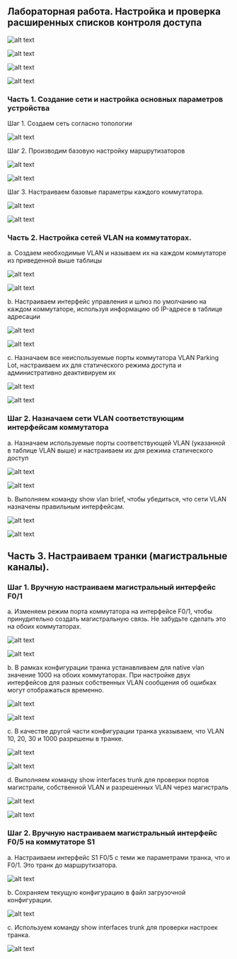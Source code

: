 
## Лабораторная работа. Настройка и проверка расширенных списков контроля доступа

![alt text](https://github.com/Eliminir/OTUSLABS/blob/Labs/LAB11/1.JPG)

![alt text](https://github.com/Eliminir/OTUSLABS/blob/Labs/LAB11/2.JPG)

![alt text](https://github.com/Eliminir/OTUSLABS/blob/Labs/LAB11/3.JPG)

![alt text](https://github.com/Eliminir/OTUSLABS/blob/Labs/LAB11/4.JPG)



### Часть 1. Создание сети и настройка основных параметров устройства

Шаг 1. Создаем сеть согласно топологии

![alt text](https://github.com/Eliminir/OTUSLABS/blob/Labs/LAB11/5.JPG)

Шаг 2. Производим базовую настройку маршрутизаторов

![alt text](https://github.com/Eliminir/OTUSLABS/blob/Labs/LAB11/6.JPG)

![alt text](https://github.com/Eliminir/OTUSLABS/blob/Labs/LAB11/7.JPG)


Шаг 3. Настраиваем базовые параметры каждого коммутатора.

![alt text](https://github.com/Eliminir/OTUSLABS/blob/Labs/LAB11/8.JPG)

![alt text](https://github.com/Eliminir/OTUSLABS/blob/Labs/LAB11/9.JPG)


### Часть 2. Настройка сетей VLAN на коммутаторах.

a.	Создаем необходимые VLAN и называем их на каждом коммутаторе из приведенной выше таблицы

![alt text](https://github.com/Eliminir/OTUSLABS/blob/Labs/LAB11/10.JPG)

![alt text](https://github.com/Eliminir/OTUSLABS/blob/Labs/LAB11/11.JPG)


b.	Настраиваем интерфейс управления и шлюз по умолчанию на каждом коммутаторе, используя информацию об IP-адресе в таблице адресации

![alt text](https://github.com/Eliminir/OTUSLABS/blob/Labs/LAB11/12.JPG)

![alt text](https://github.com/Eliminir/OTUSLABS/blob/Labs/LAB11/13.JPG)


c.	Назначаем все неиспользуемые порты коммутатора VLAN Parking Lot, настраиваем их для статического режима доступа и административно деактивируем их

![alt text](https://github.com/Eliminir/OTUSLABS/blob/Labs/LAB11/14.JPG)

![alt text](https://github.com/Eliminir/OTUSLABS/blob/Labs/LAB11/15.JPG)


### Шаг 2. Назначаем сети VLAN соответствующим интерфейсам коммутатора


a.	Назначаем используемые порты соответствующей VLAN (указанной в таблице VLAN выше) и настраиваем их для режима статического доступ

![alt text](https://github.com/Eliminir/OTUSLABS/blob/Labs/LAB11/16.JPG)

![alt text](https://github.com/Eliminir/OTUSLABS/blob/Labs/LAB11/17.JPG)


b.	Выполняем команду show vlan brief, чтобы убедиться, что сети VLAN назначены правильным интерфейсам.

![alt text](https://github.com/Eliminir/OTUSLABS/blob/Labs/LAB11/18.JPG)

![alt text](https://github.com/Eliminir/OTUSLABS/blob/Labs/LAB11/19.JPG)



## Часть 3. Настраиваем транки (магистральные каналы).

### Шаг 1. Вручную настраиваем магистральный интерфейс F0/1

a.	Изменяем режим порта коммутатора на интерфейсе F0/1, чтобы принудительно создать магистральную связь. Не забудьте сделать это на обоих коммутаторах.

![alt text](https://github.com/Eliminir/OTUSLABS/blob/Labs/LAB11/20.JPG)

![alt text](https://github.com/Eliminir/OTUSLABS/blob/Labs/LAB11/21.JPG)

b.	В рамках конфигурации транка устанавливаем для native vlan значение 1000 на обоих коммутаторах. При настройке двух интерфейсов для разных собственных VLAN сообщения об ошибках могут отображаться временно.

![alt text](https://github.com/Eliminir/OTUSLABS/blob/Labs/LAB11/22.JPG)

![alt text](https://github.com/Eliminir/OTUSLABS/blob/Labs/LAB11/23.JPG)

c.	В качестве другой части конфигурации транка указываем, что VLAN 10, 20, 30 и 1000 разрешены в транке.

![alt text](https://github.com/Eliminir/OTUSLABS/blob/Labs/LAB11/24.JPG)

![alt text](https://github.com/Eliminir/OTUSLABS/blob/Labs/LAB11/25.JPG)

d.	Выполняем команду show interfaces trunk для проверки портов магистрали, собственной VLAN и разрешенных VLAN через магистраль

![alt text](https://github.com/Eliminir/OTUSLABS/blob/Labs/LAB11/26.JPG)

![alt text](https://github.com/Eliminir/OTUSLABS/blob/Labs/LAB11/27.JPG)

### Шаг 2. Вручную настраиваем магистральный интерфейс F0/5 на коммутаторе S1

a.	Настраиваем интерфейс S1 F0/5 с теми же параметрами транка, что и F0/1. Это транк до маршрутизатора.

![alt text](https://github.com/Eliminir/OTUSLABS/blob/Labs/LAB11/28.JPG)

b.	Сохраняем текущую конфигурацию в файл загрузочной конфигурации.

![alt text](https://github.com/Eliminir/OTUSLABS/blob/Labs/LAB11/29.JPG)

c.	Используем команду show interfaces trunk для проверки настроек транка.

![alt text](https://github.com/Eliminir/OTUSLABS/blob/Labs/LAB11/30.JPG)




















